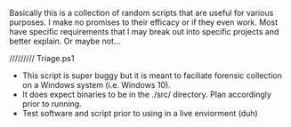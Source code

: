 Basically this is a collection of random scripts that are useful for various purposes.
I make no promises to their efficacy or if they even work.
Most have specific requirements that I may break out into specific projects and better explain.
Or maybe not...




///////// Triage.ps1
- This script is super buggy but it is meant to faciliate forensic collection on a Windows system (i.e. Windows 10).
- It does expect binaries to be in the ./src/ directory. Plan accordingly prior to running.
- Test software and script prior to using in a live enviorment (duh)
